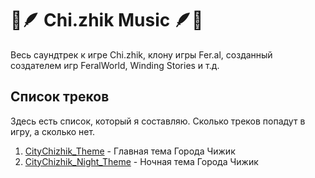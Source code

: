 # 🎵🪶 Chi.zhik Music 🪶🎵
Весь саундтрек к игре Chi.zhik, клону игры Fer.al,
созданный создателем игр FeralWorld, Winding Stories и т.д.
## Список треков
Здесь есть список, который я составляю. Сколько треков попадут в игру, а сколько нет.
1. [CityChizhik_Theme](https://github.com/Chi-zhik/chi.zhik-music/blob/main/CityChizhik_Theme.wav) - Главная тема Города Чижик
2. [CityChizhik_Night_Theme](https://github.com/Chi-zhik/chi.zhik-music/blob/main/CityChizhik_Night_Theme.wav) - Ночная тема Города Чижик
